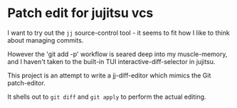 # Patch edit for jujitsu vcs

I want to try out the `jj` source-control tool - it seems
to fit how I like to think about managing commits.

However the 'git add -p' workflow is seared deep into my
muscle-memory, and I haven't taken to the built-in TUI
interactive-diff-selector in jujitsu.

This project is an attempt to write a jj-diff-editor which
mimics the Git patch-editor.

It shells out to `git diff` and `git apply` to perform
the actual editing.

